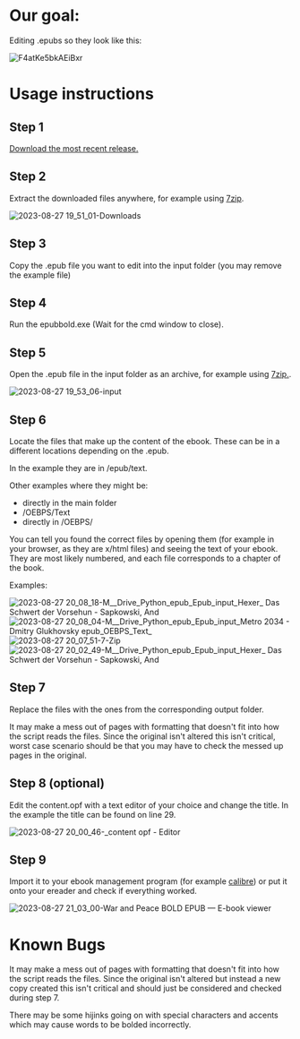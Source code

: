 # Our goal:

Editing .epubs so they look like this:

![F4atKe5bkAEiBxr](https://github.com/Maidervierte/epubbold/assets/68083029/04f089bf-519a-4f4e-99a6-e8259bdde8bc)

# Usage instructions

## Step 1

[Download the most recent release.](https://github.com/Maidervierte/epubbold/releases)

## Step 2

Extract the downloaded files anywhere, for example using [7zip](https://www.7-zip.org/).

![2023-08-27 19_51_01-Downloads](https://github.com/Maidervierte/epubbold/assets/68083029/9d96fc0a-bc16-425f-9ae9-5c8c3e4385f5)

## Step 3

Copy the .epub file you want to edit into the input folder (you may remove the example file)

## Step 4

Run the epubbold.exe (Wait for the cmd window to close).

## Step 5

Open the .epub file in the input folder as an archive, for example using [7zip.](https://www.7-zip.org/).

![2023-08-27 19_53_06-input](https://github.com/Maidervierte/epubbold/assets/68083029/b99d5ee6-cbb5-4e58-97bb-bb0e03edf2d2)

## Step 6

Locate the files that make up the content of the ebook. These can be in a different locations depending on the .epub.

In the example they are in /epub/text.

Other examples where they might be: 
* directly in the main folder
* /OEBPS/Text
* directly in /OEBPS/

You can tell you found the correct files by opening them (for example in your browser, as they are x/html files) and seeing the text of your ebook. They are most likely numbered, and each file corresponds to a chapter of the book.

Examples:

![2023-08-27 20_08_18-M__Drive_Python_epub_Epub_input_Hexer_ Das Schwert der Vorsehun - Sapkowski, And](https://github.com/Maidervierte/epubbold/assets/68083029/577d3ae7-3f47-4074-a056-f7211badad45)
![2023-08-27 20_08_04-M__Drive_Python_epub_Epub_input_Metro 2034 - Dmitry Glukhovsky epub_OEBPS_Text_](https://github.com/Maidervierte/epubbold/assets/68083029/6d3a5a19-fc4a-436b-882f-19281f29746b)
![2023-08-27 20_07_51-7-Zip](https://github.com/Maidervierte/epubbold/assets/68083029/b69a4f71-81ba-44fd-a250-1b20207cac0b)
![2023-08-27 20_02_49-M__Drive_Python_epub_Epub_input_Hexer_ Das Schwert der Vorsehun - Sapkowski, And](https://github.com/Maidervierte/epubbold/assets/68083029/b71287dd-6026-4c17-a61e-6e31c76eef70)


## Step 7

Replace the files with the ones from the corresponding output folder.

It may make a mess out of pages with formatting that doesn't fit into how the script reads the files. Since the original isn't altered this isn't critical, worst case scenario should be that you may have to check the messed up pages in the original.

## Step 8 (optional)

Edit the content.opf with a text editor of your choice and change the title. In the example the title can be found on line 29.

![2023-08-27 20_00_46-_content opf - Editor](https://github.com/Maidervierte/epubbold/assets/68083029/8ddcfa26-066f-44e5-8961-fb0ee0139dd6)

## Step 9

Import it to your ebook management program (for example [calibre](https://calibre-ebook.com/)) or put it onto your ereader and check if everything worked.

![2023-08-27 21_03_00-War and Peace BOLD  EPUB  — E-book viewer](https://github.com/Maidervierte/epubbold/assets/68083029/9ad268cd-f03b-40b0-ac7b-c0e8051e016c)

# Known Bugs

It may make a mess out of pages with formatting that doesn't fit into how the script reads the files. Since the original isn't altered but instead a new copy created this isn't critical and should just be considered and checked during step 7.

There may be some hijinks going on with special characters and accents which may cause words to be bolded incorrectly.





